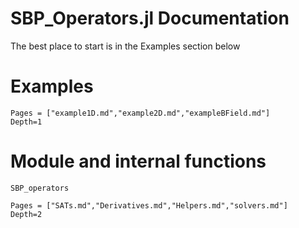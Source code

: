 # SBP_Operators.jl Documentation

The best place to start is in the Examples section below

# Examples

```@contents
Pages = ["example1D.md","example2D.md","exampleBField.md"]
Depth=1
```

# Module and internal functions

```@docs
SBP_operators
```

```@contents
Pages = ["SATs.md","Derivatives.md","Helpers.md","solvers.md"]
Depth=2
```

